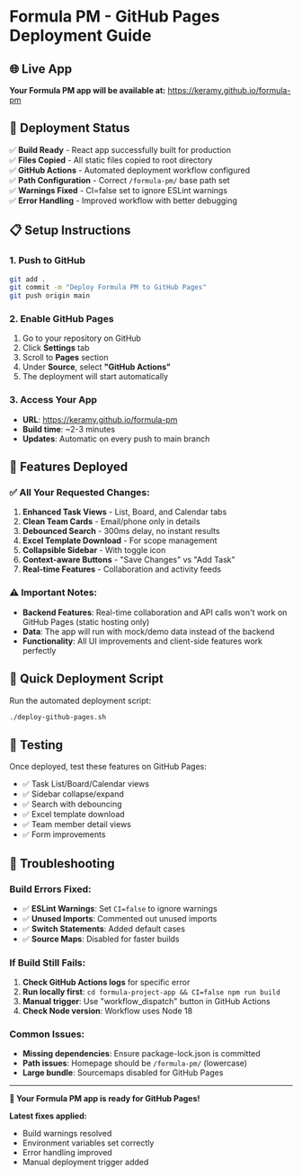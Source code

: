 # Formula PM - GitHub Pages Deployment Guide

## 🌐 Live App
**Your Formula PM app will be available at:** https://keramy.github.io/formula-pm

## 🚀 Deployment Status
✅ **Build Ready** - React app successfully built for production  
✅ **Files Copied** - All static files copied to root directory  
✅ **GitHub Actions** - Automated deployment workflow configured  
✅ **Path Configuration** - Correct `/formula-pm/` base path set  
✅ **Warnings Fixed** - CI=false set to ignore ESLint warnings  
✅ **Error Handling** - Improved workflow with better debugging  

## 📋 Setup Instructions

### 1. Push to GitHub
```bash
git add .
git commit -m "Deploy Formula PM to GitHub Pages"
git push origin main
```

### 2. Enable GitHub Pages
1. Go to your repository on GitHub
2. Click **Settings** tab
3. Scroll to **Pages** section
4. Under **Source**, select **"GitHub Actions"**
5. The deployment will start automatically

### 3. Access Your App
- **URL**: https://keramy.github.io/formula-pm
- **Build time**: ~2-3 minutes
- **Updates**: Automatic on every push to main branch

## 🎯 Features Deployed

### ✅ All Your Requested Changes:
1. **Enhanced Task Views** - List, Board, and Calendar tabs
2. **Clean Team Cards** - Email/phone only in details
3. **Debounced Search** - 300ms delay, no instant results
4. **Excel Template Download** - For scope management
5. **Collapsible Sidebar** - With toggle icon
6. **Context-aware Buttons** - "Save Changes" vs "Add Task"
7. **Real-time Features** - Collaboration and activity feeds

### ⚠️ Important Notes:
- **Backend Features**: Real-time collaboration and API calls won't work on GitHub Pages (static hosting only)
- **Data**: The app will run with mock/demo data instead of the backend
- **Functionality**: All UI improvements and client-side features work perfectly

## 🔧 Quick Deployment Script
Run the automated deployment script:
```bash
./deploy-github-pages.sh
```

## 📱 Testing
Once deployed, test these features on GitHub Pages:
- ✅ Task List/Board/Calendar views
- ✅ Sidebar collapse/expand
- ✅ Search with debouncing
- ✅ Excel template download
- ✅ Team member detail views
- ✅ Form improvements

## 🔧 Troubleshooting

### Build Errors Fixed:
- ✅ **ESLint Warnings**: Set `CI=false` to ignore warnings
- ✅ **Unused Imports**: Commented out unused imports
- ✅ **Switch Statements**: Added default cases
- ✅ **Source Maps**: Disabled for faster builds

### If Build Still Fails:
1. **Check GitHub Actions logs** for specific error
2. **Run locally first**: `cd formula-project-app && CI=false npm run build`
3. **Manual trigger**: Use "workflow_dispatch" button in GitHub Actions
4. **Check Node version**: Workflow uses Node 18

### Common Issues:
- **Missing dependencies**: Ensure package-lock.json is committed
- **Path issues**: Homepage should be `/formula-pm/` (lowercase)
- **Large bundle**: Sourcemaps disabled for GitHub Pages

---

**🎉 Your Formula PM app is ready for GitHub Pages!**

**Latest fixes applied:**
- Build warnings resolved
- Environment variables set correctly  
- Error handling improved
- Manual deployment trigger added